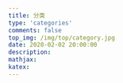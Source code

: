 ```yaml
---
title: 分类
type: 'categories'
comments: false
top_img: /img/top/category.jpg
date: 2020-02-02 20:00:00
description:
mathjax:
katex:
---
```

